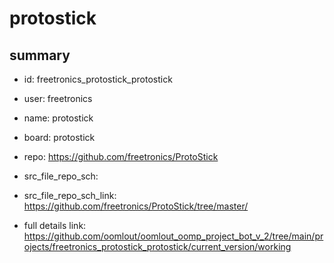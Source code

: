# protostick
 
## summary 
* id: freetronics_protostick_protostick
* user: freetronics
* name: protostick
* board: protostick
* repo: https://github.com/freetronics/ProtoStick



* src_file_repo_sch: 
* src_file_repo_sch_link: https://github.com/freetronics/ProtoStick/tree/master/
* full details link: https://github.com/oomlout/oomlout_oomp_project_bot_v_2/tree/main/projects/freetronics_protostick_protostick/current_version/working  







